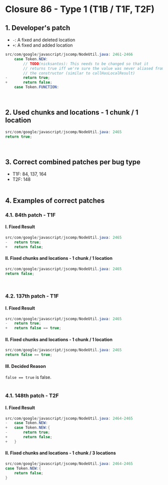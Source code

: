 # Closure 86 - Type 1 (T1B / T1F, T2F)

## 1. Developer's patch
* `-`: A fixed and deleted location
* `+`: A fixed and added location
```java
src/com/google/javascript/jscomp/NodeUtil.java: 2461-2466
    case Token.NEW:
        // TODO(nicksantos): This needs to be changed so that it
        // returns true iff we're sure the value was never aliased from inside
        // the constructor (similar to callHasLocalResult)
-       return true;
+       return false;
    case Token.FUNCTION:
```
<br>

## 2. Used chunks and locations - 1 chunk / 1 location
```java
src/com/google/javascript/jscomp/NodeUtil.java: 2465
return true;
```
<br>

## 3. Correct combined patches per bug type
* T1F: 84, 137, 164
* T2F: 148
<br><br>

## 4. Examples of correct patches
### 4.1. 84th patch - T1F
#### I. Fixed Result
```java
src/com/google/javascript/jscomp/NodeUtil.java: 2465
-   return true;
+   return false;
```

#### II. Fixed chunks and locations - 1 chunk / 1 location
```java
src/com/google/javascript/jscomp/NodeUtil.java: 2465
return false;
```
<br>

### 4.2. 137th patch - T1F
#### I. Fixed Result
```java
src/com/google/javascript/jscomp/NodeUtil.java: 2465
-   return true;
+   return false == true;
```

#### II. Fixed chunks and locations - 1 chunk / 1 location
```java
src/com/google/javascript/jscomp/NodeUtil.java: 2465
return false == true;
```

#### III. Decided Reason
```false == true``` is false.
<br><br>

### 4.1. 148th patch - T2F
#### I. Fixed Result
```java
src/com/google/javascript/jscomp/NodeUtil.java: 2464-2465
-   case Token.NEW:
+   case Token.NEW:{
-       return true;
+       return false; 
+   }
```

#### II. Fixed chunks and locations - 1 chunk / 3 locations
```java
src/com/google/javascript/jscomp/NodeUtil.java: 2464-2465
case Token.NEW:{
    return false;
}
```
<br><br>